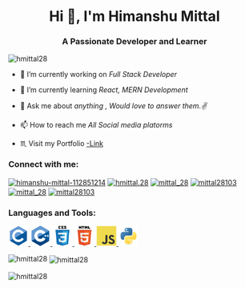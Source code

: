 <h1 align="center">Hi 👋, I'm Himanshu Mittal</h1>
<h3 align="center">A Passionate Developer and Learner</h3>

<p align="left"> <img src="https://komarev.com/ghpvc/?username=hmittal28&label=Profile%20views&color=0e75b6&style=flat" alt="hmittal28" /> </p>

- 🔭 I’m currently working on *Full Stack Developer*

- 🌱 I’m currently learning *React, MERN Development*

- 💬 Ask me about *anything , Would love to answer them.✌*

- 📫 How to reach me *All Social media platorms*
- :scorpius: Visit my Portfolio <a href="https://ornate-taffy-90f050.netlify.app/">-Link</a>

<h3 align="left">Connect with me:</h3>
<p align="left">
<a href="https://linkedin.com/in/himanshu-mittal-112851214" target="blank"><img align="center" src="https://raw.githubusercontent.com/rahuldkjain/github-profile-readme-generator/master/src/images/icons/Social/linked-in-alt.svg" alt="himanshu-mittal-112851214" height="30" width="40" /></a>
<a href="https://instagram.com/hmittal.28" target="blank"><img align="center" src="https://raw.githubusercontent.com/rahuldkjain/github-profile-readme-generator/master/src/images/icons/Social/instagram.svg" alt="hmittal.28" height="30" width="40" /></a>
<a href="https://www.codechef.com/users/mittal_28" target="blank"><img align="center" src="https://cdn.jsdelivr.net/npm/simple-icons@3.1.0/icons/codechef.svg" alt="mittal_28" height="30" width="40" /></a>
<a href="https://www.hackerrank.com/mittal28103" target="blank"><img align="center" src="https://raw.githubusercontent.com/rahuldkjain/github-profile-readme-generator/master/src/images/icons/Social/hackerrank.svg" alt="mittal28103" height="30" width="40" /></a>
<a href="https://www.leetcode.com/mittal_28" target="blank"><img align="center" src="https://raw.githubusercontent.com/rahuldkjain/github-profile-readme-generator/master/src/images/icons/Social/leet-code.svg" alt="mittal_28" height="30" width="40" /></a>
<a href="https://auth.geeksforgeeks.org/user/mittal28103" target="blank"><img align="center" src="https://raw.githubusercontent.com/rahuldkjain/github-profile-readme-generator/master/src/images/icons/Social/geeks-for-geeks.svg" alt="mittal28103" height="30" width="40" /></a>
</p>

<h3 align="left">Languages and Tools:</h3>
<p align="left"> <a href="https://www.cprogramming.com/" target="_blank" rel="noreferrer"> <img src="https://raw.githubusercontent.com/devicons/devicon/master/icons/c/c-original.svg" alt="c" width="40" height="40"/> </a> <a href="https://www.w3schools.com/cpp/" target="_blank" rel="noreferrer"> <img src="https://raw.githubusercontent.com/devicons/devicon/master/icons/cplusplus/cplusplus-original.svg" alt="cplusplus" width="40" height="40"/> </a> <a href="https://www.w3schools.com/css/" target="_blank" rel="noreferrer"> <img src="https://raw.githubusercontent.com/devicons/devicon/master/icons/css3/css3-original-wordmark.svg" alt="css3" width="40" height="40"/> </a> <a href="https://www.w3.org/html/" target="_blank" rel="noreferrer"> <img src="https://raw.githubusercontent.com/devicons/devicon/master/icons/html5/html5-original-wordmark.svg" alt="html5" width="40" height="40"/> </a> <a href="https://developer.mozilla.org/en-US/docs/Web/JavaScript" target="_blank" rel="noreferrer"> <img src="https://raw.githubusercontent.com/devicons/devicon/master/icons/javascript/javascript-original.svg" alt="javascript" width="40" height="40"/> </a> <a href="https://www.python.org" target="_blank" rel="noreferrer"> <img src="https://raw.githubusercontent.com/devicons/devicon/master/icons/python/python-original.svg" alt="python" width="40" height="40"/> </a> </p>

<p><img align="left" src="https://github-readme-stats.vercel.app/api/top-langs?username=hmittal28&show_icons=true&locale=en&layout=compact" alt="hmittal28" /></p>

<p>&nbsp;<img align="center" src="https://github-readme-stats.vercel.app/api?username=hmittal28&show_icons=true&locale=en" alt="hmittal28" /></p>

<p><img align="center" src="https://github-readme-streak-stats.herokuapp.com/?user=hmittal28&" alt="hmittal28" /></p>
